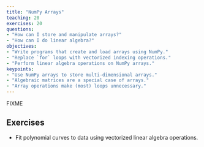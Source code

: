 ```yaml
---
title: "NumPy Arrays"
teaching: 20
exercises: 20
questions:
- "How can I store and manipulate arrays?"
- "How can I do linear algebra?"
objectives:
- "Write programs that create and load arrays using NumPy."
- "Replace `for` loops with vectorized indexing operations."
- "Perform linear algebra operations on NumPy arrays."
keypoints:
- "Use NumPy arrays to store multi-dimensional arrays."
- "Algebraic matrices are a special case of arrays."
- "Array operations make (most) loops unnecessary."
---
```

FIXME

## Exercises

*   Fit polynomial curves to data using vectorized linear algebra operations.
